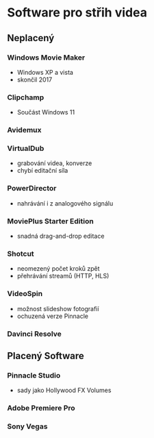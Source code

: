 # Software pro střih videa
## Neplacený
### Windows Movie Maker 
- Windows XP a vista
- skončil 2017
### Clipchamp 
- Součást Windows 11
### Avidemux 
### VirtualDub 
- grabování videa, konverze
- chybí editační síla
### PowerDirector 
- nahrávání i z analogového signálu
### MoviePlus Starter Edition 
- snadná drag-and-drop editace
### Shotcut
- neomezený počet kroků zpět
- přehrávání streamů (HTTP, HLS)
### VideoSpin
- možnost slideshow fotografií
- ochuzená verze Pinnacle
### Davinci Resolve
## Placený Software
### Pinnacle Studio
- sady jako Hollywood FX Volumes
### Adobe Premiere Pro
### Sony Vegas